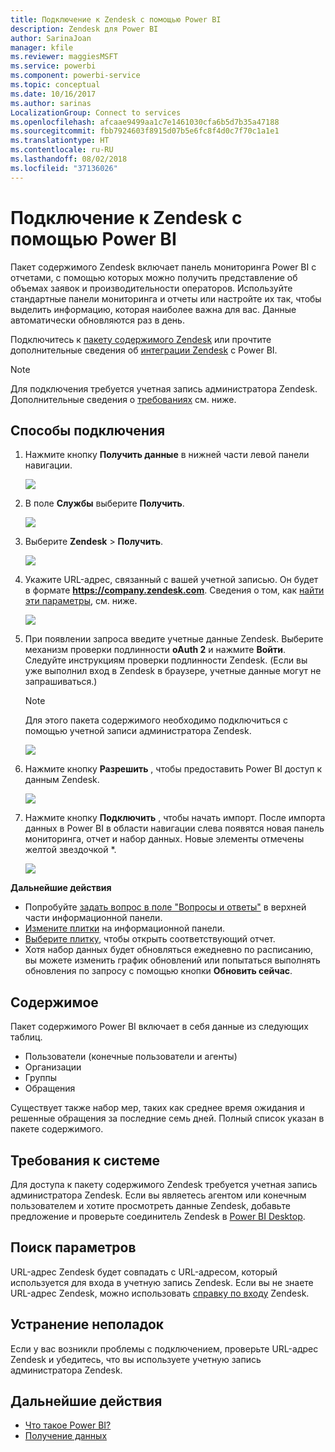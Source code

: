 ```yaml
---
title: Подключение к Zendesk с помощью Power BI
description: Zendesk для Power BI
author: SarinaJoan
manager: kfile
ms.reviewer: maggiesMSFT
ms.service: powerbi
ms.component: powerbi-service
ms.topic: conceptual
ms.date: 10/16/2017
ms.author: sarinas
LocalizationGroup: Connect to services
ms.openlocfilehash: afcaae9499aa1c7e1461030cfa6b5d7b35a47188
ms.sourcegitcommit: fbb7924603f8915d07b5e6fc8f4d0c7f70c1a1e1
ms.translationtype: HT
ms.contentlocale: ru-RU
ms.lasthandoff: 08/02/2018
ms.locfileid: "37136026"
---
```

# <a name="connect-to-zendesk-with-power-bi"></a>Подключение к Zendesk с помощью Power BI
Пакет содержимого Zendesk включает панель мониторинга Power BI с отчетами, с помощью которых можно получить представление об объемах заявок и производительности операторов. Используйте стандартные панели мониторинга и отчеты или настройте их так, чтобы выделить информацию, которая наиболее важна для вас.  Данные автоматически обновляются раз в день. 

Подключитесь к [пакету содержимого Zendesk](https://app.powerbi.com/getdata/services/zendesk) или прочтите дополнительные сведения об [интеграции Zendesk](https://powerbi.microsoft.com/integrations/zendesk) с Power BI.

>[!NOTE]
>Для подключения требуется учетная запись администратора Zendesk. Дополнительные сведения о [требованиях](#Requirements) см. ниже.

## <a name="how-to-connect"></a>Способы подключения
1. Нажмите кнопку **Получить данные** в нижней части левой панели навигации.
   
   ![](media/service-connect-to-zendesk/pbi_getdata.png)
2. В поле **Службы** выберите **Получить**.
   
   ![](media/service-connect-to-zendesk/pbi_getservices.png) 
3. Выберите **Zendesk** \> **Получить**.
   
   ![](media/service-connect-to-zendesk/zendesk.png)
4. Укажите URL-адрес, связанный с вашей учетной записью. Он будет в формате **https://company.zendesk.com**. Сведения о том, как [найти эти параметры](#FindingParams), см. ниже.
   
   ![](media/service-connect-to-zendesk/pbi_zendeskconnect.png)
5. При появлении запроса введите учетные данные Zendesk.  Выберите механизм проверки подлинности **oAuth 2** и нажмите **Войти**. Следуйте инструкциям проверки подлинности Zendesk. (Если вы уже выполнил вход в Zendesk в браузере, учетные данные могут не запрашиваться.)
   
   > [!NOTE]
   > Для этого пакета содержимого необходимо подключиться с помощью учетной записи администратора Zendesk. 
   > 
   > 
   
   ![](media/service-connect-to-zendesk/pbi_zendesksignin.png)
6. Нажмите кнопку **Разрешить** , чтобы предоставить Power BI доступ к данным Zendesk.
   
   ![](media/service-connect-to-zendesk/zendesk2.jpg)
7. Нажмите кнопку **Подключить** , чтобы начать импорт. После импорта данных в Power BI в области навигации слева появятся новая панель мониторинга, отчет и набор данных. Новые элементы отмечены желтой звездочкой \*.
   
   ![](media/service-connect-to-zendesk/pbi_zendeskdash.png)

**Дальнейшие действия**

* Попробуйте [задать вопрос в поле "Вопросы и ответы"](power-bi-q-and-a.md) в верхней части информационной панели.
* [Измените плитки](service-dashboard-edit-tile.md) на информационной панели.
* [Выберите плитку](service-dashboard-tiles.md), чтобы открыть соответствующий отчет.
* Хотя набор данных будет обновляться ежедневно по расписанию, вы можете изменить график обновлений или попытаться выполнять обновления по запросу с помощью кнопки **Обновить сейчас**.

## <a name="whats-included"></a>Содержимое
Пакет содержимого Power BI включает в себя данные из следующих таблиц.  

* Пользователи (конечные пользователи и агенты)  
* Организации  
* Группы  
* Обращения  

Существует также набор мер, таких как среднее время ожидания и решенные обращения за последние семь дней. Полный список указан в пакете содержимого.

<a name="Requirements"></a>

## <a name="system-requirements"></a>Требования к системе
Для доступа к пакету содержимого Zendesk требуется учетная запись администратора Zendesk. Если вы являетесь агентом или конечным пользователем и хотите просмотреть данные Zendesk, добавьте предложение и проверьте соединитель Zendesk в [Power BI Desktop](desktop-connect-to-data.md).

<a name="FindingParams"></a>

## <a name="finding-parameters"></a>Поиск параметров
URL-адрес Zendesk будет совпадать с URL-адресом, который используется для входа в учетную запись Zendesk. Если вы не знаете URL-адрес Zendesk, можно использовать [справку по входу](https://www.zendesk.com/login/) Zendesk.

## <a name="troubleshooting"></a>Устранение неполадок
Если у вас возникли проблемы с подключением, проверьте URL-адрес Zendesk и убедитесь, что вы используете учетную запись администратора Zendesk.

## <a name="next-steps"></a>Дальнейшие действия
* [Что такое Power BI?](power-bi-overview.md)
* [Получение данных](service-get-data.md)

